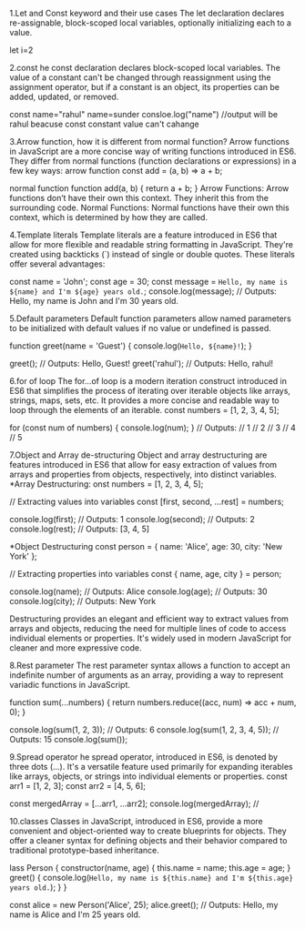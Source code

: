 1.Let and Const keyword and their use cases
The let declaration declares re-assignable, block-scoped local variables, optionally initializing each to a value.

let i=2

2.const
he const declaration declares block-scoped local variables. The value of a constant can't be changed through reassignment using the assignment operator, but if a constant is an object, its properties can be added, updated, or removed.

const name="rahul"
name=sunder
consloe.log("name") //output will be rahul beacuse const constant value can't cahange

3.Arrow function, how it is different from normal function?
Arrow functions in JavaScript are a more concise way of writing functions introduced in ES6. They differ from normal functions (function declarations or expressions) in a few key ways:
arrow function
const add = (a, b) => a + b;

normal function
function add(a, b) {
  return a + b;
}
Arrow Functions: Arrow functions don’t have their own this context. They inherit this from the surrounding code.
Normal Functions: Normal functions have their own this context, which is determined by how they are called.

4.Template literals
Template literals are a feature introduced in ES6 that allow for more flexible and readable string formatting in JavaScript. They're created using backticks (`) instead of single or double quotes. These literals offer several advantages:

const name = 'John';
const age = 30;
const message = `Hello, my name is ${name} and I'm ${age} years old.`;
console.log(message); // Outputs: Hello, my name is John and I'm 30 years old.

5.Default parameters
Default function parameters allow named parameters to be initialized with default values if no value or undefined is passed.

function greet(name = 'Guest') {
  console.log(`Hello, ${name}!`);
}

greet(); // Outputs: Hello, Guest!
greet('rahul'); // Outputs: Hello, rahul!

6.for of loop
The for...of loop is a modern iteration construct introduced in ES6 that simplifies the process of iterating over iterable objects like arrays, strings, maps, sets, etc. It provides a more concise and readable way to loop through the elements of an iterable.
const numbers = [1, 2, 3, 4, 5];

for (const num of numbers) {
  console.log(num);
}
// Outputs:
// 1
// 2
// 3
// 4
// 5

7.Object and Array de-structuring 
Object and array destructuring are features introduced in ES6 that allow for easy extraction of values from arrays and properties from objects, respectively, into distinct variables.
*Array Destructuring:
onst numbers = [1, 2, 3, 4, 5];

// Extracting values into variables
const [first, second, ...rest] = numbers;

console.log(first); // Outputs: 1
console.log(second); // Outputs: 2
console.log(rest); // Outputs: [3, 4, 5]

*Object Destructuring
const person = {
  name: 'Alice',
  age: 30,
  city: 'New York'
};

// Extracting properties into variables
const { name, age, city } = person;

console.log(name); // Outputs: Alice
console.log(age); // Outputs: 30
console.log(city); // Outputs: New York

Destructuring provides an elegant and efficient way to extract values from arrays and objects, reducing the need for multiple lines of code to access individual elements or properties. It's widely used in modern JavaScript for cleaner and more expressive code.

8.Rest parameter
The rest parameter syntax allows a function to accept an indefinite number of arguments as an array, providing a way to represent variadic functions in JavaScript.

function sum(...numbers) {
  return numbers.reduce((acc, num) => acc + num, 0);
}

console.log(sum(1, 2, 3)); // Outputs: 6
console.log(sum(1, 2, 3, 4, 5)); // Outputs: 15
console.log(sum());

9.Spread operator
he spread operator, introduced in ES6, is denoted by three dots (...). It's a versatile feature used primarily for expanding iterables like arrays, objects, or strings into individual elements or properties.
const arr1 = [1, 2, 3];
const arr2 = [4, 5, 6];

const mergedArray = [...arr1, ...arr2];
console.log(mergedArray); // 

10.classes
Classes in JavaScript, introduced in ES6, provide a more convenient and object-oriented way to create blueprints for objects. They offer a cleaner syntax for defining objects and their behavior compared to traditional prototype-based inheritance.

lass Person {
  constructor(name, age) {
    this.name = name;
    this.age = age;
  }
  greet() {
    console.log(`Hello, my name is ${this.name} and I'm ${this.age} years old.`);
  }
}

const alice = new Person('Alice', 25);
alice.greet(); // Outputs: Hello, my name is Alice and I'm 25 years old.